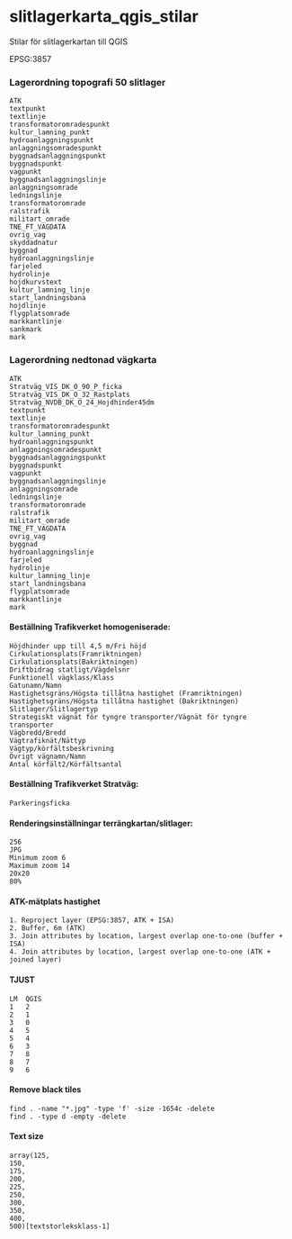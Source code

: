 # slitlagerkarta_qgis_stilar

Stilar för slitlagerkartan till QGIS

EPSG:3857

### Lagerordning topografi 50 slitlager
	ATK
	textpunkt
	textlinje
	transformatoromradespunkt
	kultur_lamning_punkt
	hydroanlaggningspunkt
	anlaggningsomradespunkt
	byggnadsanlaggningspunkt
	byggnadspunkt
	vagpunkt
	byggnadsanlaggningslinje
	anlaggningsomrade
	ledningslinje
	transformatoromrade
	ralstrafik
	militart_omrade
	TNE_FT_VAGDATA
	ovrig_vag
	skyddadnatur
	byggnad
	hydroanlaggningslinje
	farjeled
	hydrolinje
	hojdkurvstext
	kultur_lamning_linje
	start_landningsbana
	hojdlinje
	flygplatsomrade
	markkantlinje
	sankmark
	mark

### Lagerordning nedtonad vägkarta 
	ATK
	Stratväg_VIS_DK_O_90_P_ficka
	Stratväg_VIS_DK_O_32_Rastplats
	Stratväg_NVDB_DK_O_24_Hojdhinder45dm
	textpunkt
	textlinje
	transformatoromradespunkt
	kultur_lamning_punkt
	hydroanlaggningspunkt
	anlaggningsomradespunkt
	byggnadsanlaggningspunkt
	byggnadspunkt
	vagpunkt
	byggnadsanlaggningslinje
	anlaggningsomrade
	ledningslinje
	transformatoromrade
	ralstrafik
	militart_omrade
	TNE_FT_VAGDATA
	ovrig_vag
	byggnad
	hydroanlaggningslinje
	farjeled
	hydrolinje
	kultur_lamning_linje
	start_landningsbana
	flygplatsomrade
	markkantlinje
	mark

#### Beställning Trafikverket homogeniserade:
	Höjdhinder upp till 4,5 m/Fri höjd
	Cirkulationsplats(Framriktningen)
	Cirkulationsplats(Bakriktningen)
	Driftbidrag statligt/Vägdelsnr
	Funktionell vägklass/Klass
	Gatunamn/Namn
	Hastighetsgräns/Högsta tillåtna hastighet (Framriktningen)
	Hastighetsgräns/Högsta tillåtna hastighet (Bakriktningen)
	Slitlager/Slitlagertyp
	Strategiskt vägnät för tyngre transporter/Vägnät för tyngre transporter
	Vägbredd/Bredd
	Vägtrafiknät/Nättyp
	Vägtyp/körfältsbeskrivning
	Övrigt vägnamn/Namn
	Antal körfält2/Körfältsantal
#### Beställning Trafikverket Stratväg:
	Parkeringsficka

#### Renderingsinställningar terrängkartan/slitlager:
	256  
	JPG  
	Minimum zoom 6  
	Maximum zoom 14  
	20x20  
	80%  

#### ATK-mätplats hastighet
	1. Reproject layer (EPSG:3857, ATK + ISA)    
	2. Buffer, 6m (ATK)  
	3. Join attributes by location, largest overlap one-to-one (buffer + ISA)  
	4. Join attributes by location, largest overlap one-to-one (ATK + joined layer)

#### TJUST						
	LM	QGIS  
	1	2  
	2	1  
	3	0  
	4	5  
	5	4  
	6	3  
	7	8  
	8	7  
	9	6  

#### Remove black tiles
	find . -name "*.jpg" -type 'f' -size -1654c -delete
	find . -type d -empty -delete

#### Text size
	array(125,
	150,
	175,
	200,
	225,
	250,
	300,
	350,
	400,
	500)[textstorleksklass-1]
